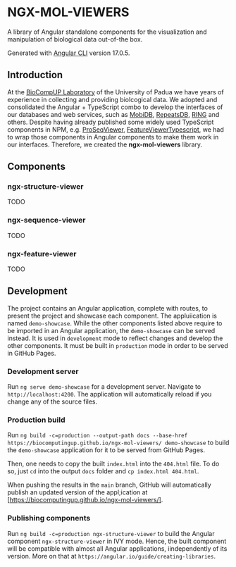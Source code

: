 # NGX-MOL-VIEWERS

A library of Angular standalone components for the visualization and manipulation of biological data out-of-the box. 

Generated with [Angular CLI](https://github.com/angular/angular-cli) version 17.0.5.

## Introduction

At the [BioCompUP Laboratory](https://protein.bio.unipd.it/) of the University of Padua we have years of experience in collecting and providing biolcogical data.
We adopted and consolidated the Angular + TypeScript combo to develop the interfaces of our databases and web services, such as [MobiDB](https://mobidb.org/), 
[RepeatsDB](https://repeatsdb.bio.unipd.it/), [RING](https://ring.biocomputingup.it/) and others. Despite having already published some widely used TypeScript 
components in NPM, e.g. [ProSeqViewer](https://www.npmjs.com/package/proseqviewer), [FeatureViewerTypescript](https://www.npmjs.com/package/feature-viewer-typescript),
we had to wrap those components in Angular components to make them work in our interfaces. Therefore, we created the **ngx-mol-viewers** library.

## Components

### ngx-structure-viewer
TODO

### ngx-sequence-viewer
TODO

### ngx-feature-viewer
TODO

## Development

The project contains an Angular application, complete with routes, to present the project and showcase each component. The appluiication is named `demo-showcase`.
While the other components listed above require to be imported in an Angular application, the `demo-showcase` can be served instead. It is used in `development` mode
to reflect changes and develop the other components. It must be built in `production` mode in order to be served in GitHub Pages.

### Development server
Run `ng serve demo-showcase` for a development server. Navigate to `http://localhost:4200`. The application will automatically reload if you change any of the source files.

### Production build
Run `ng build -c=production --output-path docs --base-href https://biocomputingup.github.io/ngx-mol-viewers/ demo-showcase` to build the `demo-showcase` application for it to be served from GitHub Pages.

Then, one needs to copy the built `index.html` into the `404.html` file. To do so, just `cd` into the output `docs` folder and `cp index.html 404.html`.

When pushing the results in the `main` branch, GitHub will automatically publish an updated version of the appl;ication at [https://biocomputingup.github.io/ngx-mol-viewers/].

### Publishing components
Run `ng build -c=production ngx-structure-viewer` to build the Angular component `ngx-structure-viewer` in IVY mode. Hence, the built component will be compatible with almost all 
Angular applications, iindependently of its version. More on that at `https://angular.io/guide/creating-libraries`.
